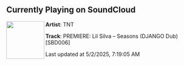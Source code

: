 ## Currently Playing on SoundCloud

[<img align="left" width="100" src="https://i1.sndcdn.com/artworks-lcvrSSOBl8eBtxw3-aubqZA-t500x500.jpg">](https://soundcloud.com/tnt_ofc/premiere-lil-silva-seasons-django-dub-sbd006)

**Artist**: TNT 

**Track**: PREMIERE: Lil Silva – Seasons (DJANGO Dub) [SBD006]

Last updated at 5/2/2025, 7:19:05 AM
